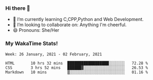 ### Hi there 👋

- 🌱 I’m currently learning C,CPP,Python and Web Development.
- 👯 I’m looking to collaborate on: Anything I'm cheerful.
- 😄 Pronouns: She/Her

### My WakaTime Stats!

<!--START_SECTION:waka-->
```text
Week: 26 January, 2021 - 02 February, 2021

HTML       10 hrs 32 mins  ██████████████████░░░░░░░   72.28 % 
CSS        3 hrs 52 mins   ██████▓░░░░░░░░░░░░░░░░░░   26.53 % 
Markdown   10 mins         ▒░░░░░░░░░░░░░░░░░░░░░░░░   01.16 % 
```
<!--END_SECTION:waka-->
